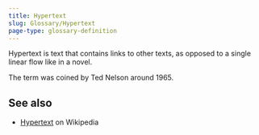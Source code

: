```yaml
---
title: Hypertext
slug: Glossary/Hypertext
page-type: glossary-definition
---
```




Hypertext is text that contains links to other texts, as opposed to a single linear flow like in a novel.

The term was coined by Ted Nelson around 1965.

## See also

- [Hypertext](https://en.wikipedia.org/wiki/Hypertext) on Wikipedia
